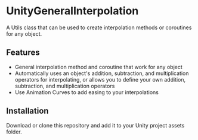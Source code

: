 # UnityGeneralInterpolation
A Utils class that can be used to create interpolation methods or coroutines for any object.

## Features
- General interpolation method and coroutine that work for any object
- Automatically uses an object's addition, subtraction, and multiplication operators for interpolating, or allows you to define your own addition, subtraction, and multiplication operators
- Use Animation Curves to add easing to your interpolations

## Installation
Download or clone this repository and add it to your Unity project assets folder.

